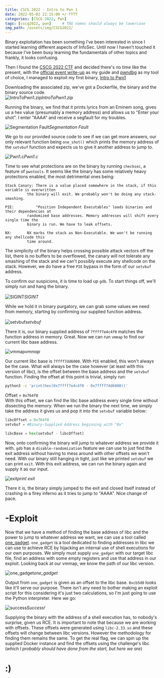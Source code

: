 ```yaml
---
title: CSCG 2022 - Intro to Pwn 1
date: 2022-05-02 22:15:00 +/-TTTT
categories: [CSCG 2022, Pwn]
tags: [cscg2022, pwn]     # TAG names should always be lowercase
img_path: /assets/img/CSCG2022/
---
```

Binary exploitation has been something I’ve been interested in since I started learning different aspects 
of InfoSec. Until now I haven’t touched it because I’ve been busy learning the fundamentals of other topics 
and frankly, it looks confusing.<br>

Then I found the [CSCG 2022 CTF](https://earth.cscg.live/) and decided there's no time like the present,
with the [official event write-up](https://static.cscg.live/08d62c58a28bf48f18b148418182c90fbf213b505ef9186adf9980dda18711fb/writeup-pwn1.pdf)
as my guide and [pwndbg](https://github.com/pwndbg/pwndbg) as my tool of choice, I managed to exploit my first
binary, [Intro to Pwn1](https://earth.cscg.live/tasks/intro-pwn-1)<br>

Downloading the associated zip, we've got a Dockerfile, the binary and the binary source code.<br>
![IntroToPwn1.zip](itp1_zip.png "IntroToPwn1.zip")_IntroToPwn1.zip_

Running the binary, we find that it prints lyrics from an Eminem song, gives us a hex value
(presumably a memory address) and allows us to "Enter your shot". I enter "AAAA" and receive a segfault for
my troubles.<br>

![Segmentation Fault](itp1_segfault.png "Segmentation Fault")_Segmentation Fault_

We go to our provided source code to see if we can get more answers, our only relevant function being `one_shot()`
which prints the memory address of the `setvbuf` function and expects us to give it another address to jump to.

![Pwn1.c](itp1_pwn1c.png "Pwn1.c")_Pwn1.c_

Time to see what protections are on the binary by running `checksec`, a feature of `pwntools`.
It seems like the binary has some relatively heavy protections enabled, the most detrimental ones being:<br>

```
Stack Canary: There is a value placed somewhere in the stack, if this variable is overwritten
	      the binary will exit. We probably won't be doing any stack-smashing.

PIE:	      "Position Independent Executables" loads binaries and their dependencies at 
	      randomized base addresses. Memory addresses will shift every single time the
	      binary is run. We have to leak offsets.

NX:	      NX marks the stack as Non-Executable. We won't be running any shellcode this
	      time around.
```

The simplicity of the binary helps crossing possible attack vectors off the list, there is no buffers to be
overflowed, the canary will not tolerate any smashing of the stack and we can't possibly execute any shellcode
on the stack. However, we do have a free `PIE` bypass in the form of our `setvbuf` address.<br>

To confirm our suspicions, it is time to load up `gdb`. To start things off, we'll simply run and hang the binary.<br><br>
![SIGINT](itp1_hang.png "SIGINT")_SIGINT_

While we hold it in binary purgatory, we can grab some values we need from memory, starting by confirming our
supplied function address.<br><br>
![setvbuf](itp1_setvbuf.png "setvbuf")_setvbuf_

There it is, our binary supplied address of `7ffff7e4c4f0` matches the function address in memory. Great.
Now we can run `vmmap` to find our current libc base address.<br>

![vmmap](itp1_vmmap.png "vmmap")_vmmap_

Our current libc base is `7ffff7dd6000`. With `PIE` enabled, this won't always be the case. What will always be
the case however (at least with this version of libc), is the offset between the base address and the `setvbuf`
function. Finding the offset at this point is trivial, simply run: 
```bash
python3 -c 'print(hex(0x7ffff7e4c4f0 - 0x7ffff7dd6000))'
```
Offset = `0x764f0`<br>
With this offset, we can find the libc base address every single time without dissecting the memory.
When we run the binary the next time, we simply take the address it gives us and pop it into the `setvbuf`
variable below:
```python
libcOffset = 0x764f0
setvbuf = #Binary-Supplied Address beginning with "0x"

libcBase = hex(setvbuf - libcOffset)
```
Now, onto confirming the binary will jump to whatever address we provide it with. `gdb` has a `disable-randomization`
feature we can use to just find the exit address without having to mess around with other offsets we won't need.
With our binary still hanging in tight, just like we printed `setvbuf` we can print `exit`. With this exit address,
we can run the binary again and supply it as our input.

![exit](itp1_exit.png "exit")_print exit_

There it is, the binary simply jumped to the exit and closed itself instead of crashing in a firey inferno as it
tries to jump to "AAAA". Nice change of pace.

# -Exploit

Now that we have a method of finding the base address of libc and the power to jump to whatever address we want, we
can use a tool called [one_gadget](https://github.com/david942j/one_gadget). `one_gadget` is a tool dedicated to
finding addresses in libc we can use to achieve RCE by hijacking an internal use of shell executions for our own
purposes. We simply must supply `one_gadget` with our target libc file, find an address with some empty registers
and use that address in our exploit. Looking back at our vmmap, we know the path of our libc version.

![one_gadget](itp1_onegadget.png "one_gadget")_one\_gadget_

Output from `one_gadget` is given as an offset to the libc base. `0xcb5d0` looks like it'll serve our purpose.
There isn't any need to bother making an exploit script for this considering it's just two calculations, so I'm
just going to use the Python interpreter. Here we go:

![success](itp1_success.png "success")_Success!_

Supplying the binary with the address of a shell execution has, to nobody's surprise, given us RCE.
It is important to note that because we are working with offsets. These offsets were generated using 
`libc-2.33.so` and these offsets will change between libc versions. However the methodology for finding them
remains the same. To get the real flag, we can spin up the supplied Docker instance and find the offsets using
the challenge's libc (<i>which I probably should have done from the start, but here we are</i>)

# :)
